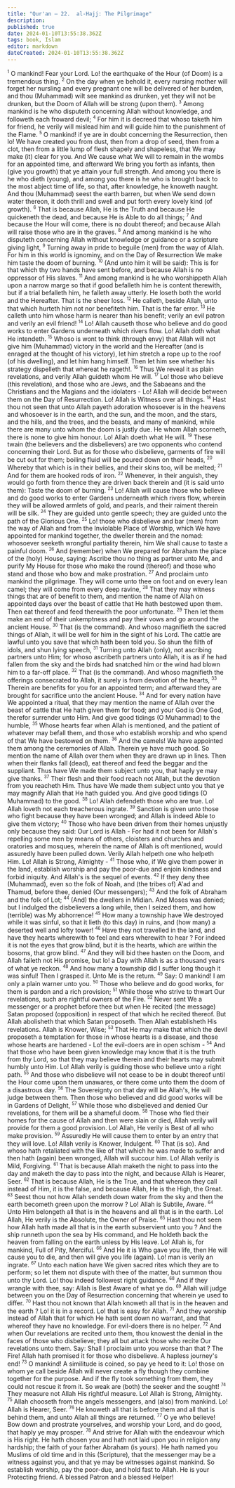 ```yaml
---
title: "Qur'an — 22.  al-Hajj: The Pilgrimage"
description: 
published: true
date: 2024-01-10T13:55:38.362Z
tags: book, Islam
editor: markdown
dateCreated: 2024-01-10T13:55:38.362Z
---
```




<span id="v1"><sup><small>1</small></sup></span>  O mankind! Fear your Lord. Lo! the earthquake of the Hour (of Doom) is a tremendous thing.
<span id="v2"><sup><small>2</small></sup></span>  On the day when ye behold it, every nursing mother will forget her nursling and every pregnant one will be delivered of her burden, and thou (Muhammad) wilt see mankind as drunken, yet they will not be drunken, but the Doom of Allah will be strong (upon them).
<span id="v3"><sup><small>3</small></sup></span>  Among mankind is he who disputeth concerning Allah without knowledge, and followeth each froward devil;
<span id="v4"><sup><small>4</small></sup></span>  For him it is decreed that whoso taketh him for friend, he verily will mislead him and will guide him to the punishment of the Flame.
<span id="v5"><sup><small>5</small></sup></span>  O mankind! if ye are in doubt concerning the Resurrection, then lo! We have created you from dust, then from a drop of seed, then from a clot, then from a little lump of flesh shapely and shapeless, that We may make (it) clear for you. And We cause what We will to remain in the wombs for an appointed time, and afterward We bring you forth as infants, then (give you growth) that ye attain your full strength. And among you there is he who dieth (young), and among you there is he who is brought back to the most abject time of life, so that, after knowledge, he knoweth naught. And thou (Muhammad) seest the earth barren, but when We send down water thereon, it doth thrill and swell and put forth every lovely kind (of growth).
<span id="v6"><sup><small>6</small></sup></span>  That is because Allah, He is the Truth and because He quickeneth the dead, and because He is Able to do all things;
<span id="v7"><sup><small>7</small></sup></span>  And because the Hour will come, there is no doubt thereof; and because Allah will raise those who are in the graves.
<span id="v8"><sup><small>8</small></sup></span>  And among mankind is he who disputeth concerning Allah without knowledge or guidance or a scripture giving light,
<span id="v9"><sup><small>9</small></sup></span>  Turning away in pride to beguile (men) from the way of Allah. For him in this world is ignominy, and on the Day of Resurrection We make him taste the doom of burning.
<span id="v10"><sup><small>10</small></sup></span>  (And unto him it will be said): This is for that which thy two hands have sent before, and because Allah is no oppressor of His slaves.
<span id="v11"><sup><small>11</small></sup></span>  And among mankind is he who worshippeth Allah upon a narrow marge so that if good befalleth him he is content therewith, but if a trial befalleth him, he falleth away utterly. He loseth both the world and the Hereafter. That is the sheer loss.
<span id="v12"><sup><small>12</small></sup></span>  He calleth, beside Allah, unto that which hurteth him not nor benefiteth him. That is the far error.
<span id="v13"><sup><small>13</small></sup></span>  He calleth unto him whose harm is nearer than his benefit; verily an evil patron and verily an evil friend!
<span id="v14"><sup><small>14</small></sup></span>  Lo! Allah causeth those who believe and do good works to enter Gardens underneath which rivers flow. Lo! Allah doth what He intendeth.
<span id="v15"><sup><small>15</small></sup></span>  Whoso is wont to think (through envy) that Allah will not give him (Muhammad) victory in the world and the Hereafter (and is enraged at the thought of his victory), let him stretch a rope up to the roof (of his dwelling), and let him hang himself. Then let him see whether his strategy dispelleth that whereat he rageth!.
<span id="v16"><sup><small>16</small></sup></span>  Thus We reveal it as plain revelations, and verily Allah guideth whom He will.
<span id="v17"><sup><small>17</small></sup></span>  Lo! those who believe (this revelation), and those who are Jews, and the Sabaeans and the Christians and the Magians and the idolaters - Lo! Allah will decide between them on the Day of Resurrection. Lo! Allah is Witness over all things.
<span id="v18"><sup><small>18</small></sup></span>  Hast thou not seen that unto Allah payeth adoration whosoever is in the heavens and whosoever is in the earth, and the sun, and the moon, and the stars, and the hills, and the trees, and the beasts, and many of mankind, while there are many unto whom the doom is justly due. He whom Allah scorneth, there is none to give him honour. Lo! Allah doeth what He will.
<span id="v19"><sup><small>19</small></sup></span>  These twain (the believers and the disbelievers) are two opponents who contend concerning their Lord. But as for those who disbelieve, garments of fire will be cut out for them; boiling fluid will be poured down on their heads,
<span id="v20"><sup><small>20</small></sup></span>  Whereby that which is in their bellies, and their skins too, will be melted;
<span id="v21"><sup><small>21</small></sup></span>  And for them are hooked rods of iron.
<span id="v22"><sup><small>22</small></sup></span>  Whenever, in their anguish, they would go forth from thence they are driven back therein and (it is said unto them): Taste the doom of burning.
<span id="v23"><sup><small>23</small></sup></span>  Lo! Allah will cause those who believe and do good works to enter Gardens underneath which rivers flow, wherein they will be allowed armlets of gold, and pearls, and their raiment therein will be silk.
<span id="v24"><sup><small>24</small></sup></span>  They are guided unto gentle speech; they are guided unto the path of the Glorious One.
<span id="v25"><sup><small>25</small></sup></span>  Lo! those who disbelieve and bar (men) from the way of Allah and from the Inviolable Place of Worship, which We have appointed for mankind together, the dweller therein and the nomad: whosoever seeketh wrongful partiality therein, him We shall cause to taste a painful doom.
<span id="v26"><sup><small>26</small></sup></span>  And (remember) when We prepared for Abraham the place of the (holy) House, saying: Ascribe thou no thing as partner unto Me, and purify My House for those who make the round (thereof) and those who stand and those who bow and make prostration.
<span id="v27"><sup><small>27</small></sup></span>  And proclaim unto mankind the pilgrimage. They will come unto thee on foot and on every lean camel; they will come from every deep ravine,
<span id="v28"><sup><small>28</small></sup></span>  That they may witness things that are of benefit to them, and mention the name of Allah on appointed days over the beast of cattle that He hath bestowed upon them. Then eat thereof and feed therewith the poor unfortunate.
<span id="v29"><sup><small>29</small></sup></span>  Then let them make an end of their unkemptness and pay their vows and go around the ancient House.
<span id="v30"><sup><small>30</small></sup></span>  That (is the command). And whoso magnifieth the sacred things of Allah, it will be well for him in the sight of his Lord. The cattle are lawful unto you save that which hath been told you. So shun the filth of idols, and shun lying speech,
<span id="v31"><sup><small>31</small></sup></span>  Turning unto Allah (only), not ascribing partners unto Him; for whoso ascribeth partners unto Allah, it is as if he had fallen from the sky and the birds had snatched him or the wind had blown him to a far-off place.
<span id="v32"><sup><small>32</small></sup></span>  That (is the command). And whoso magnifieth the offerings consecrated to Allah, it surely is from devotion of the hearts,
<span id="v33"><sup><small>33</small></sup></span>  Therein are benefits for you for an appointed term; and afterward they are brought for sacrifice unto the ancient House.
<span id="v34"><sup><small>34</small></sup></span>  And for every nation have We appointed a ritual, that they may mention the name of Allah over the beast of cattle that He hath given them for food; and your God is One God, therefor surrender unto Him. And give good tidings (O Muhammad) to the humble,
<span id="v35"><sup><small>35</small></sup></span>  Whose hearts fear when Allah is mentioned, and the patient of whatever may befall them, and those who establish worship and who spend of that We have bestowed on them.
<span id="v36"><sup><small>36</small></sup></span>  And the camels! We have appointed them among the ceremonies of Allah. Therein ye have much good. So mention the name of Allah over them when they are drawn up in lines. Then when their flanks fall (dead), eat thereof and feed the beggar and the suppliant. Thus have We made them subject unto you, that haply ye may give thanks.
<span id="v37"><sup><small>37</small></sup></span>  Their flesh and their food reach not Allah, but the devotion from you reacheth Him. Thus have We made them subject unto you that ye may magnify Allah that He hath guided you. And give good tidings (O Muhammad) to the good.
<span id="v38"><sup><small>38</small></sup></span>  Lo! Allah defendeth those who are true. Lo! Allah loveth not each treacherous ingrate.
<span id="v39"><sup><small>39</small></sup></span>  Sanction is given unto those who fight because they have been wronged; and Allah is indeed Able to give them victory;
<span id="v40"><sup><small>40</small></sup></span>  Those who have been driven from their homes unjustly only because they said: Our Lord is Allah - For had it not been for Allah's repelling some men by means of others, cloisters and churches and oratories and mosques, wherein the name of Allah is oft mentioned, would assuredly have been pulled down. Verily Allah helpeth one who helpeth Him. Lo! Allah is Strong, Almighty -
<span id="v41"><sup><small>41</small></sup></span>  Those who, if We give them power in the land, establish worship and pay the poor-due and enjoin kindness and forbid iniquity. And Allah's is the sequel of events.
<span id="v42"><sup><small>42</small></sup></span>  If they deny thee (Muhammad), even so the folk of Noah, and (the tribes of) A'ad and Thamud, before thee, denied (Our messengers);
<span id="v43"><sup><small>43</small></sup></span>  And the folk of Abraham and the folk of Lot;
<span id="v44"><sup><small>44</small></sup></span>  (And) the dwellers in Midian. And Moses was denied; but I indulged the disbelievers a long while, then I seized them, and how (terrible) was My abhorrence!
<span id="v45"><sup><small>45</small></sup></span>  How many a township have We destroyed while it was sinful, so that it lieth (to this day) in ruins, and (how many) a deserted well and lofty tower!
<span id="v46"><sup><small>46</small></sup></span>  Have they not travelled in the land, and have they hearts wherewith to feel and ears wherewith to hear ? For indeed it is not the eyes that grow blind, but it is the hearts, which are within the bosoms, that grow blind.
<span id="v47"><sup><small>47</small></sup></span>  And they will bid thee hasten on the Doom, and Allah faileth not His promise, but lo! a Day with Allah is as a thousand years of what ye reckon.
<span id="v48"><sup><small>48</small></sup></span>  And how many a township did I suffer long though it was sinful! Then I grasped it. Unto Me is the return.
<span id="v49"><sup><small>49</small></sup></span>  Say: O mankind! I am only a plain warner unto you.
<span id="v50"><sup><small>50</small></sup></span>  Those who believe and do good works, for them is pardon and a rich provision;
<span id="v51"><sup><small>51</small></sup></span>  While those who strive to thwart Our revelations, such are rightful owners of the Fire.
<span id="v52"><sup><small>52</small></sup></span>  Never sent We a messenger or a prophet before thee but when He recited (the message) Satan proposed (opposition) in respect of that which he recited thereof. But Allah abolisheth that which Satan proposeth. Then Allah establisheth His revelations. Allah is Knower, Wise;
<span id="v53"><sup><small>53</small></sup></span>  That He may make that which the devil proposeth a temptation for those in whose hearts is a disease, and those whose hearts are hardened - Lo! the evil-doers are in open schism -
<span id="v54"><sup><small>54</small></sup></span>  And that those who have been given knowledge may know that it is the truth from thy Lord, so that they may believe therein and their hearts may submit humbly unto Him. Lo! Allah verily is guiding those who believe unto a right path.
<span id="v55"><sup><small>55</small></sup></span>  And those who disbelieve will not cease to be in doubt thereof until the Hour come upon them unawares, or there come unto them the doom of a disastrous day.
<span id="v56"><sup><small>56</small></sup></span>  The Sovereignty on that day will be Allah's, He will judge between them. Then those who believed and did good works will be in Gardens of Delight,
<span id="v57"><sup><small>57</small></sup></span>  While those who disbelieved and denied Our revelations, for them will be a shameful doom.
<span id="v58"><sup><small>58</small></sup></span>  Those who fled their homes for the cause of Allah and then were slain or died, Allah verily will provide for them a good provision. Lo! Allah, He verily is Best of all who make provision.
<span id="v59"><sup><small>59</small></sup></span>  Assuredly He will cause them to enter by an entry that they will love. Lo! Allah verily is Knower, Indulgent.
<span id="v60"><sup><small>60</small></sup></span>  That (is so). And whoso hath retaliated with the like of that which he was made to suffer and then hath (again) been wronged, Allah will succour him. Lo! Allah verily is Mild, Forgiving.
<span id="v61"><sup><small>61</small></sup></span>  That is because Allah maketh the night to pass into the day and maketh the day to pass into the night, and because Allah is Hearer, Seer.
<span id="v62"><sup><small>62</small></sup></span>  That is because Allah, He is the True, and that whereon they call instead of Him, it is the false, and because Allah, He is the High, the Great.
<span id="v63"><sup><small>63</small></sup></span>  Seest thou not how Allah sendeth down water from the sky and then the earth becometh green upon the morrow ? Lo! Allah is Subtile, Aware.
<span id="v64"><sup><small>64</small></sup></span>  Unto Him belongeth all that is in the heavens and all that is in the earth. Lo! Allah, He verily is the Absolute, the Owner of Praise.
<span id="v65"><sup><small>65</small></sup></span>  Hast thou not seen how Allah hath made all that is in the earth subservient unto you ? And the ship runneth upon the sea by His command, and He holdeth back the heaven from falling on the earth unless by His leave. Lo! Allah is, for mankind, Full of Pity, Merciful.
<span id="v66"><sup><small>66</small></sup></span>  And He it is Who gave you life, then He will cause you to die, and then will give you life (again). Lo! man is verily an ingrate.
<span id="v67"><sup><small>67</small></sup></span>  Unto each nation have We given sacred rites which they are to perform; so let them not dispute with thee of the matter, but summon thou unto thy Lord. Lo! thou indeed followest right guidance.
<span id="v68"><sup><small>68</small></sup></span>  And if they wrangle with thee, say: Allah is Best Aware of what ye do.
<span id="v69"><sup><small>69</small></sup></span>  Allah will judge between you on the Day of Resurrection concerning that wherein ye used to differ.
<span id="v70"><sup><small>70</small></sup></span>  Hast thou not known that Allah knoweth all that is in the heaven and the earth ? Lo! it is in a record. Lo! that is easy for Allah.
<span id="v71"><sup><small>71</small></sup></span>  And they worship instead of Allah that for which He hath sent down no warrant, and that whereof they have no knowledge. For evil-doers there is no helper.
<span id="v72"><sup><small>72</small></sup></span>  And when Our revelations are recited unto them, thou knowest the denial in the faces of those who disbelieve; they all but attack those who recite Our revelations unto them. Say: Shall I proclaim unto you worse than that ? The Fire! Allah hath promised it for those who disbelieve. A hapless journey's end!
<span id="v73"><sup><small>73</small></sup></span>  O mankind! A similitude is coined, so pay ye heed to it: Lo! those on whom ye call beside Allah will never create a fly though they combine together for the purpose. And if the fly took something from them, they could not rescue it from it. So weak are (both) the seeker and the sought!
<span id="v74"><sup><small>74</small></sup></span>  They measure not Allah His rightful measure. Lo! Allah is Strong, Almighty.
<span id="v75"><sup><small>75</small></sup></span>  Allah chooseth from the angels messengers, and (also) from mankind. Lo! Allah is Hearer, Seer.
<span id="v76"><sup><small>76</small></sup></span>  He knoweth all that is before them and all that is behind them, and unto Allah all things are returned.
<span id="v77"><sup><small>77</small></sup></span>  O ye who believe! Bow down and prostrate yourselves, and worship your Lord, and do good, that haply ye may prosper.
<span id="v78"><sup><small>78</small></sup></span>  And strive for Allah with the endeavour which is His right. He hath chosen you and hath not laid upon you in religion any hardship; the faith of your father Abraham (is yours). He hath named you Muslims of old time and in this (Scripture), that the messenger may be a witness against you, and that ye may be witnesses against mankind. So establish worship, pay the poor-due, and hold fast to Allah. He is your Protecting friend. A blessed Patron and a blessed Helper!
